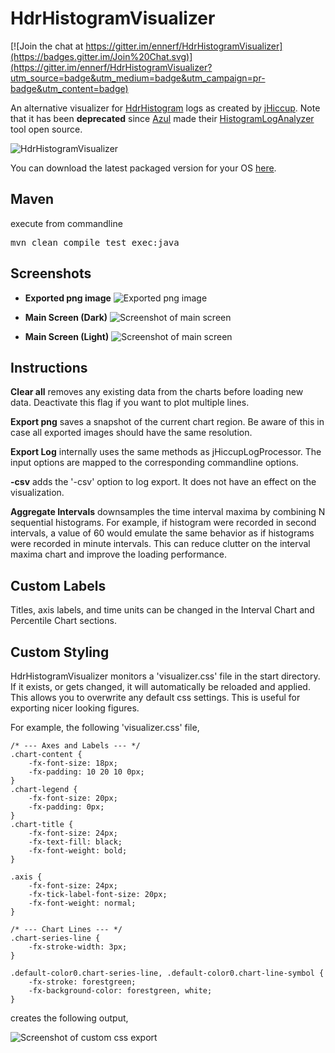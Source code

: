 HdrHistogramVisualizer
========

[![Join the chat at https://gitter.im/ennerf/HdrHistogramVisualizer](https://badges.gitter.im/Join%20Chat.svg)](https://gitter.im/ennerf/HdrHistogramVisualizer?utm_source=badge&utm_medium=badge&utm_campaign=pr-badge&utm_content=badge)

An alternative visualizer for [HdrHistogram](https://github.com/HdrHistogram/HdrHistogram) logs as created by [jHiccup](https://github.com/giltene/jHiccup). Note that it has been **deprecated** since [Azul](http://www.azulsystems.com/product/jHiccup) made their [HistogramLogAnalyzer](https://github.com/HdrHistogram/HistogramLogAnalyzer) tool open source.

![HdrHistogramVisualizer](https://ennerf.github.io/HdrHistogramVisualizer/icon.png?)

You can download the latest packaged version for your OS [here](https://ennerf.github.io/HdrHistogramVisualizer/download.html).


<h2>Maven</h2>
execute from commandline
<pre>mvn clean compile test exec:java</pre>

<h2>Screenshots</h2>

* **Exported png image**
![Exported png image](https://ennerf.github.io/HdrHistogramVisualizer/screenshots/chart-export-2.png?)

* **Main Screen (Dark)**
![Screenshot of main screen](https://ennerf.github.io/HdrHistogramVisualizer/screenshots/main-view-dark.png?)

* **Main Screen (Light)**
  ![Screenshot of main screen](https://ennerf.github.io/HdrHistogramVisualizer/screenshots/main-view-light.png?)

<h2>Instructions</h2>

**Clear all** removes any existing data from the charts before loading new data. Deactivate this flag if you want to plot multiple lines.

**Export png** saves a snapshot of the current chart region. Be aware of this in case all exported images should have the same resolution.

**Export Log** internally uses the same methods as jHiccupLogProcessor. The input options are mapped to the corresponding commandline options.

**-csv** adds the '-csv' option to log export. It does not have an effect on the visualization.

**Aggregate Intervals** downsamples the time interval maxima by combining N sequential histograms. For example, if histogram were recorded in second intervals, a value of 60 would emulate the same behavior as if histograms were recorded in minute intervals. This can reduce clutter on the interval maxima chart and improve the loading performance.

<h2>Custom Labels</h2>

Titles, axis labels, and time units can be changed in the Interval Chart and Percentile Chart sections.

<h2>Custom Styling</h2>

HdrHistogramVisualizer monitors a 'visualizer.css' file in the start directory. If it exists, or gets changed, it will automatically be reloaded and applied. This allows you to overwrite any default css settings. This is useful for exporting nicer looking figures.

For example, the following 'visualizer.css' file,

```
/* --- Axes and Labels --- */
.chart-content {
	-fx-font-size: 18px;
    -fx-padding: 10 20 10 0px;
}
.chart-legend {
	-fx-font-size: 20px;
    -fx-padding: 0px;
}
.chart-title {
	-fx-font-size: 24px;
    -fx-text-fill: black;
    -fx-font-weight: bold;
}

.axis {
	-fx-font-size: 24px;
    -fx-tick-label-font-size: 20px;
    -fx-font-weight: normal;
}

/* --- Chart Lines --- */
.chart-series-line {
    -fx-stroke-width: 3px;
}

.default-color0.chart-series-line, .default-color0.chart-line-symbol {
    -fx-stroke: forestgreen;
	-fx-background-color: forestgreen, white;
}
```

creates the following output,

![Screenshot of custom css export](https://ennerf.github.io/HdrHistogramVisualizer/screenshots/chart-export-custom.png?)


